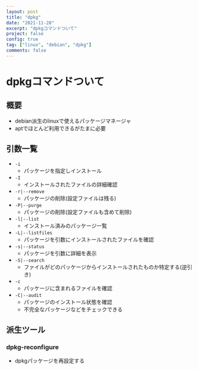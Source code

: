 ```yaml
---
layout: post
title: "dpkg"
date: "2021-11-28"
excerpt: "dpkgコマンドついて"
project: false
config: true
tag: ["linux", "debian", "dpkg"]
comments: false
---
```


# dpkgコマンドついて

## 概要
 - debian派生のlinuxで使えるパッケージマネージャ
 - aptでほとんど利用できるがたまに必要

## 引数一覧
 - `-i`
   - パッケージを指定しインストール
 - `-I`
   - インストールされたファイルの詳細確認
 - `-r|--remove`
   - パッケージの削除(設定ファイルは残る)
 - `-P|--purge`
   - パッケージの削除(設定ファイルも含めて削除) 
 - `-l|--list`
   - インストール済みのパッケージ一覧
 - `-L|--listfiles`
   - パッケージを引数にインストールされたファイルを確認
 - `-s|--status`
   - パッケージを引数に詳細を表示
 - `-S|--search`
   - ファイルがどのパッケージからインストールされたものか特定する(逆引き)
 - `-c`
   - パッケージに含まれるファイルを確認
 - `-C|--audit`
   - パッケージのインストール状態を確認
   - 不完全なパッケージなどをチェックできる

## 派生ツール

### dpkg-reconfigure
 - dpkgパッケージを再設定する
